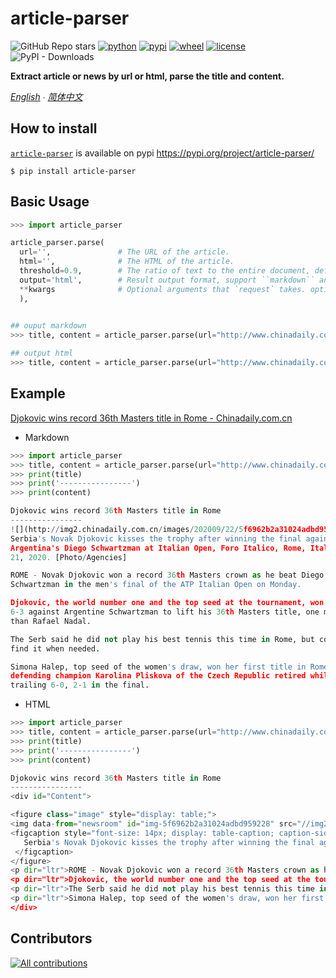 # article-parser

![GitHub Repo stars](https://img.shields.io/github/stars/myifeng/article-parser)
[![python](https://img.shields.io/pypi/pyversions/article-parser)](https://pypi.org/project/article-parser/)
[![pypi](https://img.shields.io/pypi/v/article-parser)](https://pypi.org/project/article-parser/)
[![wheel](https://img.shields.io/pypi/wheel/article-parser)](https://pypi.org/project/article-parser/)
[![license](https://img.shields.io/github/license/myifeng/article-parser)](https://pypi.org/project/article-parser/)
![PyPI - Downloads](https://img.shields.io/pypi/dd/article-parser)


**Extract article or news by url or html, parse the title and content.**

*[English]([README.md](https://github.com/myifeng/article-parser/blob/master/README.md))  ∙ [简体中文]([README.zh-CN.md](https://github.com/myifeng/article-parser/blob/master/README.zh-CN.md))*

## How to install

[`article-parser`](https://pypi.org/project/article-parser/) is available on pypi
https://pypi.org/project/article-parser/

```
$ pip install article-parser
```

## Basic Usage

```python
>>> import article_parser

article_parser.parse(
  url='',               # The URL of the article.
  html='',              # The HTML of the article.
  threshold=0.9,        # The ratio of text to the entire document, default 0.9.
  output='html',        # Result output format, support ``markdown`` and ``html``, default ``html``.
  **kwargs              # Optional arguments that `request` takes. optional
  ),
  

## ouput markdown
>>> title, content = article_parser.parse(url="http://www.chinadaily.com.cn/a/202009/22/WS5f6962b2a31024ad0ba7afcb.html", output='markdown', timeout=5)

## output html
>>> title, content = article_parser.parse(url="http://www.chinadaily.com.cn/a/202009/22/WS5f6962b2a31024ad0ba7afcb.html", timeout=5)

```

## Example
[Djokovic wins record 36th Masters title in Rome - Chinadaily.com.cn](http://www.chinadaily.com.cn/a/202009/22/WS5f6962b2a31024ad0ba7afcb.html)


* Markdown

```python
>>> import article_parser
>>> title, content = article_parser.parse(url="http://www.chinadaily.com.cn/a/202009/22/WS5f6962b2a31024ad0ba7afcb.html", output='markdown', timeout=5)
>>> print(title)
>>> print('----------------')
>>> print(content)

Djokovic wins record 36th Masters title in Rome
----------------
![](http://img2.chinadaily.com.cn/images/202009/22/5f6962b2a31024adbd959228.jpeg)
Serbia's Novak Djokovic kisses the trophy after winning the final against
Argentina's Diego Schwartzman at Italian Open, Foro Italico, Rome, Italy, Sept
21, 2020. [Photo/Agencies]

ROME - Novak Djokovic won a record 36th Masters crown as he beat Diego
Schwartzman in the men's final of the ATP Italian Open on Monday.

Djokovic, the world number one and the top seed at the tournament, won 7-5,
6-3 against Argentine Schwartzman to lift his 36th Masters title, one more
than Rafael Nadal.

The Serb said he did not play his best tennis this time in Rome, but could
find it when needed.

Simona Halep, top seed of the women's draw, won her first title in Rome after
defending champion Karolina Pliskova of the Czech Republic retired while
trailing 6-0, 2-1 in the final.
```


* HTML
```python
>>> import article_parser
>>> title, content = article_parser.parse(url="http://www.chinadaily.com.cn/a/202009/22/WS5f6962b2a31024ad0ba7afcb.html", timeout=5)
>>> print(title)
>>> print('----------------')
>>> print(content)

Djokovic wins record 36th Masters title in Rome
----------------
<div id="Content">

<figure class="image" style="display: table;">
<img data-from="newsroom" id="img-5f6962b2a31024adbd959228" src="//img2.chinadaily.com.cn/images/202009/22/5f6962b2a31024adbd959228.jpeg"/>
<figcaption style="font-size: 14px; display: table-caption; caption-side: bottom;">
   Serbia's Novak Djokovic kisses the trophy after winning the final against Argentina's Diego Schwartzman at Italian Open, Foro Italico, Rome, Italy, Sept 21, 2020. [Photo/Agencies]
 </figcaption>
</figure>
<p dir="ltr">ROME - Novak Djokovic won a record 36th Masters crown as he beat Diego Schwartzman in the men's final of the ATP Italian Open on Monday.</p>
<p dir="ltr">Djokovic, the world number one and the top seed at the tournament, won 7-5, 6-3 against Argentine Schwartzman to lift his 36th Masters title, one more than Rafael Nadal.</p>
<p dir="ltr">The Serb said he did not play his best tennis this time in Rome, but could find it when needed.</p>
<p dir="ltr">Simona Halep, top seed of the women's draw, won her first title in Rome after defending champion Karolina Pliskova of the Czech Republic retired while trailing 6-0, 2-1 in the final.</p>
</div>
```
## Contributors

[![All contributions](https://contrib.rocks/image?repo=myifeng/article-parser)](https://github.com/myifeng/article-parser/graphs/contributors)
